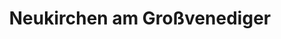 ---
title: Neukirchen am Großvenediger
url: /neukirchen-am-grossvenediger/
latitude: 47.254
longitude: 12.281
---